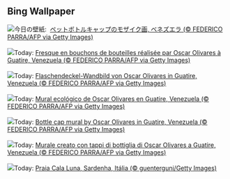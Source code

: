 ## Bing Wallpaper
![](https://www.bing.com/th?id=OHR.OlivaresMural_JA-JP5583290879_UHD.jpg&w=1000)今日の壁紙: &nbsp;[ペットボトルキャップのモザイク画, ベネズエラ (© FEDERICO PARRA/AFP via Getty Images)](https://www.bing.com/th?id=OHR.OlivaresMural_JA-JP5583290879_UHD.jpg)
<br><br/>
![](https://www.bing.com/th?id=OHR.OlivaresMural_FR-FR6395710668_UHD.jpg&w=1000)Today: [Fresque en bouchons de bouteilles réalisée par Oscar Olivares à Guatire, Venezuela (© FEDERICO PARRA/AFP via Getty Images)](https://www.bing.com/th?id=OHR.OlivaresMural_FR-FR6395710668_UHD.jpg)
<br><br/>
![](https://www.bing.com/th?id=OHR.OlivaresMural_DE-DE8057580667_UHD.jpg&w=1000)Today: [Flaschendeckel-Wandbild von Oscar Olivares in Guatire, Venezuela (© FEDERICO PARRA/AFP via Getty Images)](https://www.bing.com/th?id=OHR.OlivaresMural_DE-DE8057580667_UHD.jpg)
<br><br/>
![](https://www.bing.com/th?id=OHR.OlivaresMural_ES-ES7218911366_UHD.jpg&w=1000)Today: [Mural ecológico de Oscar Olivares en Guatire, Venezuela (© FEDERICO PARRA/AFP via Getty Images)](https://www.bing.com/th?id=OHR.OlivaresMural_ES-ES7218911366_UHD.jpg)
<br><br/>
![](https://www.bing.com/th?id=OHR.OlivaresMural_EN-GB1816556360_UHD.jpg&w=1000)Today: [Bottle cap mural by Oscar Olivares in Guatire, Venezuela (© FEDERICO PARRA/AFP via Getty Images)](https://www.bing.com/th?id=OHR.OlivaresMural_EN-GB1816556360_UHD.jpg)
<br><br/>
![](https://www.bing.com/th?id=OHR.OlivaresMural_IT-IT6465447947_UHD.jpg&w=1000)Today: [Murale creato con tappi di bottiglia di Oscar Olivares a Guatire, Venezuela (© FEDERICO PARRA/AFP via Getty Images)](https://www.bing.com/th?id=OHR.OlivaresMural_IT-IT6465447947_UHD.jpg)
<br><br/>
![](https://www.bing.com/th?id=OHR.CalaLuna_PT-BR9479768286_UHD.jpg&w=1000)Today: [Praia Cala Luna, Sardenha, Itália (© guenterguni/Getty Images)](https://www.bing.com/th?id=OHR.CalaLuna_PT-BR9479768286_UHD.jpg)
<br><br/>
